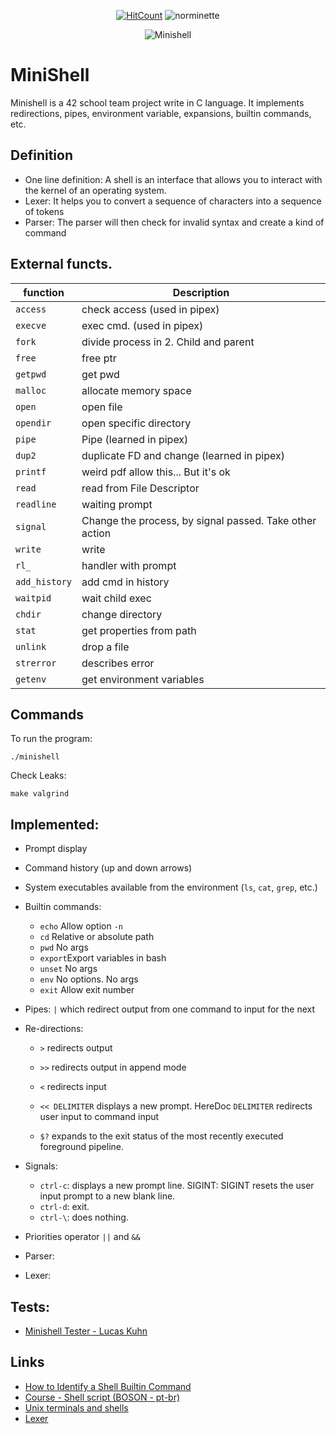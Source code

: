 
<div align="center">

[![HitCount](https://hits.dwyl.com/rlinsdev/42-Minishell-aux.svg?style=flat-square&show=unique)](http://hits.dwyl.com/rlinsdev/42-Minishell-aux)
![norminette](https://github.com/rlinsdev/42-Minishell/workflows/norminette/badge.svg?branch=main)

</div>

<!-- <p align="center"><img src="https://miro.medium.com/max/450/1*ZE2T9JllKfTOQ90oDwqGmQ.png" alt="Bash 1"> </p> -->
<p align="center"><img src="https://game.42sp.org.br/static/assets/achievements/minishellm.png" alt="Minishell"> </p>


# MiniShell
Minishell is a 42 school team project write in C language. It implements redirections, pipes, environment variable, expansions, builtin commands, etc.



## Definition
* One line definition: A shell is an interface that allows you to interact with the kernel of an operating system.
* Lexer: It helps you to convert a sequence of characters into a sequence of tokens
* Parser: The parser will then check for invalid syntax and create a kind of command

## External functs.
| function | Description |
|-						|-		 |
|`access` 				| check access (used in pipex)
|`execve` 				| exec cmd. (used in pipex)
|`fork` 				| divide process in 2. Child and parent
|`free` 				| free ptr
|`getpwd` 				| get pwd
|`malloc` 				| allocate memory space
|`open` 				| open file
|`opendir` 				| open specific directory
|`pipe` 				| Pipe (learned in pipex)
|`dup2` 				| duplicate FD and change (learned in pipex)
|`printf` 				| weird pdf allow this... But it's ok
|`read` 				| read from File Descriptor
|`readline` 			| waiting prompt
|`signal` 				| Change the process, by signal passed. Take other action
|`write` 				| write
|`rl_`					| handler with prompt
|`add_history`			| add cmd in history
|`waitpid`				| wait child exec
|`chdir`				| change directory
|`stat`					| get properties from path
|`unlink`				| drop a file
|`strerror`				| describes error
|`getenv`				| get environment variables


## Commands
To run the program:
```shell
./minishell
```
Check Leaks:
```shell
make valgrind
```



## Implemented:
* Prompt display
* Command history (up and down arrows)
* System executables available from the environment (`ls`, `cat`, `grep`, etc.)
* Builtin commands:
  * `echo` Allow option `-n`
  * `cd` Relative or absolute path
  * `pwd` No args
  * `export`Export variables in bash
  * `unset` No args
  * `env` No options. No args
  * `exit` Allow exit number

* Pipes: `|` which redirect output from one command to input for the next

* Re-directions:
  * `>` redirects output
  * `>>` redirects output in append mode
  * `<` redirects input
  * `<< DELIMITER` displays a new prompt. HereDoc
  	`DELIMITER` redirects user input to command input


  * `$?` expands to the exit status of the most recently executed foreground pipeline.


* Signals:
  * `ctrl-c`: displays a new prompt line. SIGINT: SIGINT resets the user input
  prompt to a new blank line.
  * `ctrl-d`: exit.
  * `ctrl-\`: does nothing.

* Priorities operator `||` and `&&`

* Parser:

* Lexer:

## Tests:
* <a href="https://github.com/LucasKuhn/minishell_tester/">Minishell Tester - Lucas Kuhn</a>

## Links
* <a href="https://www.makeuseof.com/shell-builtin-commands-in-linux/">How to Identify a Shell Builtin Command</a>
* <a href="https://www.youtube.com/playlist?list=PLucm8g_ezqNrYgjXC8_CgbvHbvI7dDfhs">Course - Shell script (BOSON - pt-br)</a>
* <a href="https://www.youtube.com/playlist?list=PLFAC320731F539902">Unix terminals and shells</a>
* <a href="https://www.guru99.com/compiler-design-lexical-analysis.html">Lexer</a>


